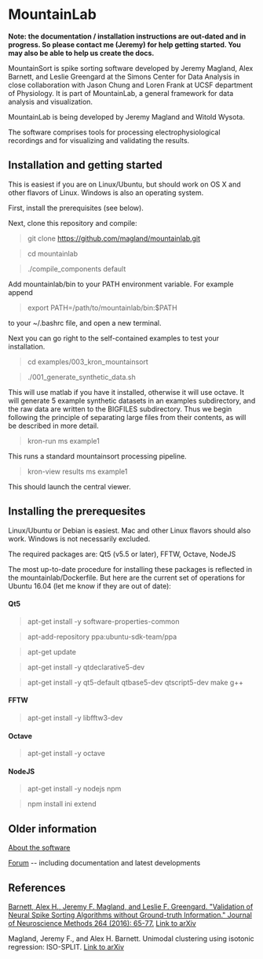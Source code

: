 # MountainLab

**Note: the documentation / installation instructions are out-dated and in progress. So please contact me (Jeremy) for help getting started. You may also be able to help us create the docs.**

MountainSort is spike sorting software developed by Jeremy Magland, Alex Barnett, and Leslie Greengard at the Simons Center for Data Analysis in close collaboration with Jason Chung and Loren Frank at UCSF department of Physiology. It is part of MountainLab, a general framework for data analysis and visualization.

MountainLab is being developed by Jeremy Magland and Witold Wysota.

The software comprises tools for processing electrophysiological recordings and for visualizing and validating the results.

## Installation and getting started

This is easiest if you are on Linux/Ubuntu, but should work on OS X and other flavors of Linux. Windows is also an operating system.

First, install the prerequisites (see below).

Next, clone this repository and compile:

> git clone https://github.com/magland/mountainlab.git

> cd mountainlab

> ./compile_components default

Add mountainlab/bin to your PATH environment variable. For example append

> export PATH=/path/to/mountainlab/bin:$PATH

to your ~/.bashrc file, and open a new terminal.

Next you can go right to the self-contained examples to test your installation.

> cd examples/003_kron_mountainsort

> ./001_generate_synthetic_data.sh

This will use matlab if you have it installed, otherwise it will use octave. It will generate 5 example synthetic datasets in an examples subdirectory, and the raw data are written to the BIGFILES subdirectory. Thus we begin following the principle of separating large files from their contents, as will be described in more detail.

> kron-run ms example1

This runs a standard mountainsort processing pipeline.

> kron-view results ms example1

This should launch the central viewer.

## Installing the prerequesites

Linux/Ubuntu or Debian is easiest. Mac and other Linux flavors should also work. Windows is not necessarily excluded.

The required packages are: Qt5 (v5.5 or later), FFTW, Octave, NodeJS

The most up-to-date procedure for installing these packages is reflected in the mountainlab/Dockerfile. But here are the current set of operations for Ubuntu 16.04 (let me know if they are out of date):

#### Qt5
> apt-get install -y software-properties-common

> apt-add-repository ppa:ubuntu-sdk-team/ppa

> apt-get update

> apt-get install -y qtdeclarative5-dev

> apt-get install -y qt5-default qtbase5-dev qtscript5-dev make g++

#### FFTW
> apt-get install -y libfftw3-dev

#### Octave
> apt-get install -y octave

#### NodeJS
> apt-get install -y nodejs npm

> npm install ini extend

## Older information

[About the software](https://mountainlab.vbulletin.net/articles/22-about-mountainlab)

[Forum](https://mountainlab.vbulletin.net/) -- including documentation and latest developments

## References

[Barnett, Alex H., Jeremy F. Magland, and Leslie F. Greengard. "Validation of Neural Spike Sorting Algorithms without Ground-truth Information." Journal of Neuroscience Methods 264 (2016): 65-77.](http://www.ncbi.nlm.nih.gov/pubmed/26930629) [Link to arXiv](http://arxiv.org/abs/1508.06936)

Magland, Jeremy F., and Alex H. Barnett. Unimodal clustering using isotonic regression: ISO-SPLIT. [Link to arXiv](http://arxiv.org/abs/1508.04841)

